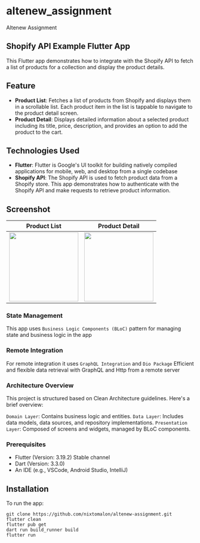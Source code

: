 # altenew_assignment

Altenew Assignment

## Shopify API Example Flutter App

This Flutter app demonstrates how to integrate with the Shopify API to fetch a list of products for a collection and display the product details.

## Feature
- **Product List**: Fetches a list of products from Shopify and displays them in a scrollable list. Each product item in the list is tappable to navigate to the product detail screen.
- **Product Detail**: Displays detailed information about a selected product including its title, price, description, and provides an option to add the product to the cart.

## Technologies Used
- **Flutter**: Flutter is Google's UI toolkit for building natively compiled applications for mobile, web, and desktop from a single codebase
- **Shopify API**: The Shopify API is used to fetch product data from a Shopify store. This app demonstrates how to authenticate with the Shopify API and make requests to retrieve product information.

## Screenshot
| Product List | Product Detail |
|--------------|----------------|
| <img src="https://github.com/nixtomalon/altenew_assignment/blob/main/assets/product_list.png" width="185"/> | <img src="https://github.com/nixtomalon/altenew_assignment/blob/main/assets/product_detail.png" width="185"/> |


### State Management

This app uses ``Business Logic Components (BLoC)`` pattern for managing state and business logic in the app

### Remote Integration

For remote integration it uses ``GraphQL Integration`` and ``Dio Package`` Efficient and flexible data retrieval with GraphQL and Http from a remote server

### Architecture Overview

This project is structured based on Clean Architecture guidelines. Here's a brief overview:

``Domain Layer``: Contains business logic and entities.
``Data Layer``: Includes data models, data sources, and repository implementations.
``Presentation Layer``: Composed of screens and widgets, managed by BLoC components.

### Prerequisites

- Flutter (Version: 3.19.2) Stable channel
- Dart (Version: 3.3.0)
- An IDE (e.g., VSCode, Android Studio, IntelliJ)

## Installation
To run the app:
```shell
git clone https://github.com/nixtomalon/altenew-assignment.git
flutter clean
flutter pub get
dart run build_runner build
flutter run
```
